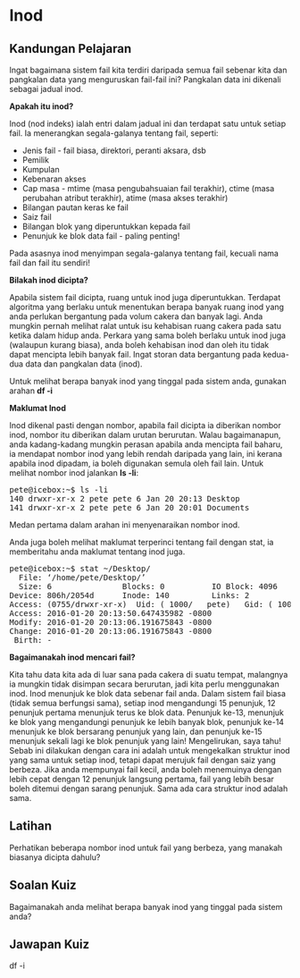 # Inod

## Kandungan Pelajaran

Ingat bagaimana sistem fail kita terdiri daripada semua fail sebenar kita dan pangkalan data yang menguruskan fail-fail ini? Pangkalan data ini dikenali sebagai jadual inod.

<b>Apakah itu inod?</b>

Inod (nod indeks) ialah entri dalam jadual ini dan terdapat satu untuk setiap fail. Ia menerangkan segala-galanya tentang fail, seperti:

<ul>
<li>Jenis fail - fail biasa, direktori, peranti aksara, dsb</li>
<li>Pemilik</li>
<li>Kumpulan</li>
<li>Kebenaran akses</li>
<li>Cap masa - mtime (masa pengubahsuaian fail terakhir), ctime (masa perubahan atribut terakhir), atime (masa akses terakhir)</li>
<li>Bilangan pautan keras ke fail</li>
<li>Saiz fail</li>
<li>Bilangan blok yang diperuntukkan kepada fail</li>
<li>Penunjuk ke blok data fail - paling penting!</li>
</ul>

Pada asasnya inod menyimpan segala-galanya tentang fail, kecuali nama fail dan fail itu sendiri!

<b>Bilakah inod dicipta?</b>

Apabila sistem fail dicipta, ruang untuk inod juga diperuntukkan. Terdapat algoritma yang berlaku untuk menentukan berapa banyak ruang inod yang anda perlukan bergantung pada volum cakera dan banyak lagi. Anda mungkin pernah melihat ralat untuk isu kehabisan ruang cakera pada satu ketika dalam hidup anda. Perkara yang sama boleh berlaku untuk inod juga (walaupun kurang biasa), anda boleh kehabisan inod dan oleh itu tidak dapat mencipta lebih banyak fail. Ingat storan data bergantung pada kedua-dua data dan pangkalan data (inod).

Untuk melihat berapa banyak inod yang tinggal pada sistem anda, gunakan arahan <b>df -i</b>

<b>Maklumat Inod</b>

Inod dikenal pasti dengan nombor, apabila fail dicipta ia diberikan nombor inod, nombor itu diberikan dalam urutan berurutan. Walau bagaimanapun, anda kadang-kadang mungkin perasan apabila anda mencipta fail baharu, ia mendapat nombor inod yang lebih rendah daripada yang lain, ini kerana apabila inod dipadam, ia boleh digunakan semula oleh fail lain. Untuk melihat nombor inod jalankan <b>ls -li</b>:

<pre>
pete@icebox:~$ ls -li
140 drwxr-xr-x 2 pete pete 6 Jan 20 20:13 Desktop
141 drwxr-xr-x 2 pete pete 6 Jan 20 20:01 Documents
</pre>

Medan pertama dalam arahan ini menyenaraikan nombor inod.

Anda juga boleh melihat maklumat terperinci tentang fail dengan stat, ia memberitahu anda maklumat tentang inod juga.

<pre>
pete@icebox:~$ stat ~/Desktop/
  File: ‘/home/pete/Desktop/’
  Size: 6               Blocks: 0          IO Block: 4096   directory
Device: 806h/2054d      Inode: 140         Links: 2
Access: (0755/drwxr-xr-x)  Uid: ( 1000/   pete)   Gid: ( 1000/   pete)
Access: 2016-01-20 20:13:50.647435982 -0800
Modify: 2016-01-20 20:13:06.191675843 -0800
Change: 2016-01-20 20:13:06.191675843 -0800
 Birth: -
</pre>


<b>Bagaimanakah inod mencari fail?</b>

Kita tahu data kita ada di luar sana pada cakera di suatu tempat, malangnya ia mungkin tidak disimpan secara berurutan, jadi kita perlu menggunakan inod. Inod menunjuk ke blok data sebenar fail anda. Dalam sistem fail biasa (tidak semua berfungsi sama), setiap inod mengandungi 15 penunjuk, 12 penunjuk pertama menunjuk terus ke blok data. Penunjuk ke-13, menunjuk ke blok yang mengandungi penunjuk ke lebih banyak blok, penunjuk ke-14 menunjuk ke blok bersarang penunjuk yang lain, dan penunjuk ke-15 menunjuk sekali lagi ke blok penunjuk yang lain! Mengelirukan, saya tahu! Sebab ini dilakukan dengan cara ini adalah untuk mengekalkan struktur inod yang sama untuk setiap inod, tetapi dapat merujuk fail dengan saiz yang berbeza. Jika anda mempunyai fail kecil, anda boleh menemuinya dengan lebih cepat dengan 12 penunjuk langsung pertama, fail yang lebih besar boleh ditemui dengan sarang penunjuk. Sama ada cara struktur inod adalah sama.

## Latihan

Perhatikan beberapa nombor inod untuk fail yang berbeza, yang manakah biasanya dicipta dahulu?

## Soalan Kuiz

Bagaimanakah anda melihat berapa banyak inod yang tinggal pada sistem anda?

## Jawapan Kuiz

df -i